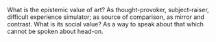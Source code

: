 What is the epistemic value of art? As thought-provoker, subject-raiser, difficult experience simulator; as source of comparison, as mirror and contrast. What is its social value? As a way to speak about that which cannot be spoken about head-on.